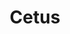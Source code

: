 ---
title: "Cetus"
hashtag: cetus
borders:
  - Aquarius
  - Aries
  - Eridanus
  - Fornax
  - Pisces
  - Sculptor
  - Taurus
tags:
  - Whale
  - Constellation
---